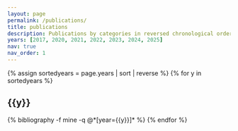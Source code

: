 ```yaml
---
layout: page
permalink: /publications/
title: publications
description: Publications by categories in reversed chronological order. For the most up-to-date list check google scholar.
years: [2017, 2020, 2021, 2022, 2023, 2024, 2025]
nav: true
nav_order: 1
---
```

<!-- _pages/publications.md -->
<div class="publications">

{% assign sortedyears = page.years | sort | reverse %}
{% for y in sortedyears %}
  <h2 class="year">{{y}}</h2>
  {% bibliography -f mine -q @*[year={{y}}]* %}
{% endfor %}

</div>
